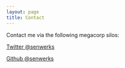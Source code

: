 ```yaml
---
layout: page
title: Contact
---
```


Contact me via the following megacorp silos:

[Twitter @senwerks](https://twitter.com/senwerks)

[Github @senwerks](https://github.com/senwerks)


